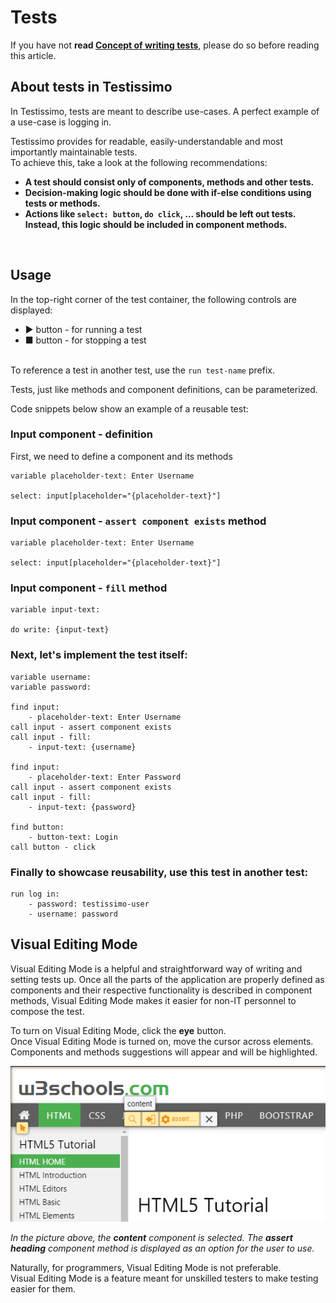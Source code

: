 # Tests

If you have not **read [Concept of writing tests](#/documentation/articles/concept-of-writing-tests)**, please do so before reading this article.

## About tests in Testissimo
In Testissimo, tests are meant to describe use-cases. A perfect example of a use-case is logging in. 

Testissimo provides for readable, easily-understandable and most importantly maintainable tests.<br>
To achieve this, take a look at the following recommendations:
- **A test should consist only of components, methods and other tests.**
- **Decision-making logic should be done with if-else conditions using tests or methods.**
- **Actions like ```select: button```, ```do click```, ... should be left out tests. Instead, this logic should be included in component methods.**

<br>


## Usage
In the top-right corner of the test container, the following controls are displayed:
- ▶ button - for running a test  
- ■ button - for stopping a test

<br>To reference a test in another test, use the ```run test-name``` prefix. 

Tests, just like methods and component definitions, can be parameterized.

Code snippets below show an example of a reusable test:
### Input component - definition 
First, we need to define a component and its methods
```
variable placeholder-text: Enter Username

select: input[placeholder="{placeholder-text}"]
```
### Input component - ```assert component exists``` method
```
variable placeholder-text: Enter Username

select: input[placeholder="{placeholder-text}"]
```
### Input component - ```fill``` method
```
variable input-text: 

do write: {input-text}
```
### Next, let's implement the test itself:
```
variable username: 
variable password: 

find input: 
    - placeholder-text: Enter Username
call input - assert component exists
call input - fill: 
    - input-text: {username}
    
find input: 
    - placeholder-text: Enter Password
call input - assert component exists
call input - fill: 
    - input-text: {password}

find button: 
    - button-text: Login
call button - click
```
### Finally to showcase reusability, use this test in another test:
```
run log in: 
    - password: testissimo-user
    - username: password
```

## Visual Editing Mode
Visual Editing Mode is a helpful and straightforward way of writing and setting tests up. Once all the parts of the application are properly defined as components and their respective functionality is described in component methods, Visual Editing Mode makes it easier for non-IT personnel to compose the test. 

To turn on Visual Editing Mode, click the **eye** button.<br> 
Once Visual Editing Mode is turned on, move the cursor across elements. Components and methods suggestions will appear and will be highlighted.

![](/documentation/images/visual-editing-mode.png)

_In the picture above, the **content** component is selected. The **assert heading** component method is displayed as an option for the user to use._

Naturally, for programmers, Visual Editing Mode is not preferable. 
<br>Visual Editing Mode is a feature meant for unskilled testers to make testing easier for them.